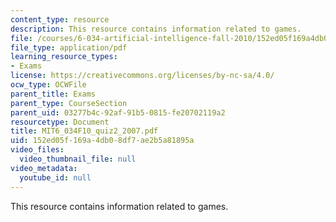 ```yaml
---
content_type: resource
description: This resource contains information related to games.
file: /courses/6-034-artificial-intelligence-fall-2010/152ed05f169a4db08df7ae2b5a81895a_MIT6_034F10_quiz2_2007.pdf
file_type: application/pdf
learning_resource_types:
- Exams
license: https://creativecommons.org/licenses/by-nc-sa/4.0/
ocw_type: OCWFile
parent_title: Exams
parent_type: CourseSection
parent_uid: 03277b4c-92af-91b5-0815-fe20702119a2
resourcetype: Document
title: MIT6_034F10_quiz2_2007.pdf
uid: 152ed05f-169a-4db0-8df7-ae2b5a81895a
video_files:
  video_thumbnail_file: null
video_metadata:
  youtube_id: null
---
```

This resource contains information related to games.